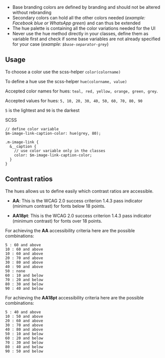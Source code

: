 - Base branding colors are defined by branding and should not be altered without rebranding
- Secondary colors can hold all the other colors needed (_example: Facebook blue or WhatsApp green_) and can thus be extended
- The hue palette is containing all the color variations needed for the UI
- Never use the hue method directly in your classes, define them as variable first and check if some base variables are not already specified for your case (_example: `$base-separator-grey`_)

## Usage

To choose a color use the scss-helper `color(colorname)`

To define a hue use the scss-helper `hue(colorname, value)`

Accepted color names for hues: `teal, red, yellow, orange, green, grey`.

Accepted values for hues: `5, 10, 20, 30, 40, 50, 60, 70, 80, 90`

`5` is the lightest and `90` is the darkest

SCSS
```
// define color variable
$m-image-link-caption-color: hue(grey, 80);

.m-image-link {
  &__caption {
    // use color variable only in the classes
    color: $m-image-link-caption-color;
  }
}
```

## Contrast ratios

The hues allows us to define easily which contrast ratios are accessible.

- **AA**: This is the WCAG 2.0 success criterion 1.4.3 pass indicator (minimum contrast) for fonts below 18 points.

- **AA18pt**: This is the WCAG 2.0 success criterion 1.4.3 pass indicator (minimum contrast) for fonts over 18 points.

For achieving the **AA** accessibility criteria here are the possible combinations:

```
5 : 60 and above
10 : 60 and above
10 : 60 and above
20 : 70 and above
30 : 80 and above
40 : 90 and above
50 : none
60 : 10 and below
70 : 20 and below
80 : 30 and below
90 : 40 and below
```

For achieving the **AA18pt** accessibility criteria here are the possible combinations:

```
5 : 40 and above
10 : 50 and above
20 : 60 and above
30 : 70 and above
40 : 80 and above
50 : 10 and below
60 : 20 and below
70 : 30 and below
80 : 40 and below
90 : 50 and below
```
